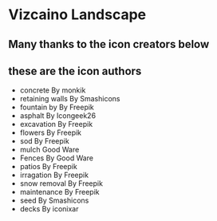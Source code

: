 # Vizcaino Landscape 

## Many thanks to the icon creators below 
## these are the icon authors 
- concrete By monkik
- retaining walls By Smashicons
- fountain by By Freepik
- asphalt By Icongeek26
- excavation By Freepik
- flowers By Freepik
- sod By Freepik
- mulch Good Ware
- Fences By Good Ware
- patios By Freepik
- irragation By Freepik
- snow removal By Freepik
- maintenance By Freepik
- seed By Smashicons
- decks By iconixar